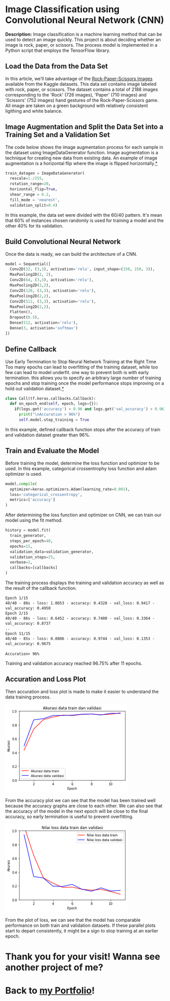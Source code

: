 # Image Classification using Convolutional Neural Network (CNN)

**Description:** 
Image classification is a machine learning method that can be used to detect an image quickly. This project is about deciding whether an image is rock, paper, or scissors. The process model is implemented in a Python script that employs the TensorFlow library.

## Load the Data from the Data Set

In this article, we’ll take advantage of the [Rock-Paper-Scissors Images](https://www.kaggle.com/drgfreeman/rockpaperscissors) available from the Kaggle datasets. This data set contains image labeled with rock, paper, or scissors. The dataset contains a total of 2188 images corresponding to the 'Rock' (726 images), 'Paper' (710 images) and 'Scissors' (752 images) hand gestures of the Rock-Paper-Scissors game. All image are taken on a green background with relatively consistent ligithing and white balance. 

## Image Augmentation and Split the Data Set into a Training Set and a Validation Set

The code below shows the image augmentation process for each sample in the dataset using ImageDataGenerator function. Image augmentation is a technique for creating new data from existing data. An example of image augmentation is a horizontal flip where the image is flipped horizontally.[*](https://machinelearningmastery.com/image-augmentation-deep-learning-keras/) 

```py
train_datagen = ImageDataGenerator(
  rescale=1./255,
  rotation_range=20,
  horizontal_flip=True,
  shear_range = 0.2,
  fill_mode = 'nearest',
  validation_split=0.4)
```
In this example, the data set were divided  with the 60/40 pattern. It's mean that 60% of instances chosen randomly is used for training a model and the other 40% for its validation. 

## Build Convolutional Neural Network

Once the data is ready, we can build the architecture of a CNN. 

```py
model = Sequential([
  Conv2D(32, (3,3), activation='relu', input_shape=(150, 150, 3)),
  MaxPooling2D(2, 2),
  Conv2D(64, (3,3), activation='relu'),
  MaxPooling2D(2,2),
  Conv2D(128, (3,3), activation='relu'),
  MaxPooling2D(2,2),
  Conv2D(512, (3,3), activation='relu'),
  MaxPooling2D(2,2),
  Flatten(),
  Dropout(0.5),
  Dense(512, activation='relu'),
  Dense(3, activation='softmax')
])
```

## Define Callback

Use Early Termination to Stop Neural Network Training at the Right Time
Too many epochs can lead to overfitting of the training dataset, while too few can lead to model underfit. one way to prevent both is with early termination. this allows you to specify an arbitrary large number of training epochs and stop training once the model performance stops improving on a hold out validation dataset.[*](https://machinelearningmastery.com/how-to-stop-training-deep-neural-networks-at-the-right-time-using-early-stopping/)

```py
class Call(tf.keras.callbacks.Callback): 
  def on_epoch_end(self, epoch, logs={}): 
    if(logs.get('accuracy') > 0.96 and logs.get('val_accuracy') > 0.96):
      print("\nAccuration > 96%") 
      self.model.stop_training = True 
```
In this example, defined callback function stops after the accuracy of train and validation dataset greater than 96%.


## Train and Evaluate the Model

Before training the model, determine the loss function and optimizer to be used. In this example, categorical crossentrophy loss function and adam optimizer is used.

```py
model.compile(
  optimizer=keras.optimizers.Adam(learning_rate=0.001), 
  loss='categorical_crossentropy', 
  metrics=['accuracy']
)
```
After determining the loss function and optimizer on CNN, we can train our model using the fit method.

```py
history = model.fit(
  train_generator,
  steps_per_epoch=40,
  epochs=15,
  validation_data=validation_generator, 
  validation_steps=25,
  verbose=2,
  callbacks=[callbacks]
)
```
The training process displays the training and validation accuracy as well as the result of the callback function.

```
Epoch 1/15
40/40 - 88s - loss: 1.0653 - accuracy: 0.4328 - val_loss: 0.9417 - val_accuracy: 0.4950
Epoch 2/15
40/40 - 86s - loss: 0.6452 - accuracy: 0.7400 - val_loss: 0.3364 - val_accuracy: 0.8737
..
Epoch 11/15
40/40 - 85s - loss: 0.0806 - accuracy: 0.9744 - val_loss: 0.1353 - val_accuracy: 0.9675

Accuration> 96%
```

Training and validation accuracy reached 96.75% after 11 epochs.

## Accuration and Loss Plot

Then accuration and loss plot is made to make it easier to understand the data training process.

<img src="img/acc.png"/>

From the accuracy plot we can see that the model has been trained well because the accuracy graphs are close to each other. We can also see that the accuracy of the model in the next epoch will be close to the final accuracy, so early termination is useful to prevent overfitting.

<img src="img/loss.png"/>

From the plot of loss, we can see that the model has comparable performance on both train and validation datasets. If these parallel plots start to depart consistently, it might be a sign to stop training at an earlier epoch.

# Thank you for your visit! Wanna see another project of me? 
# Back to [my Portfolio](https://firdaanindita.github.io/)!


